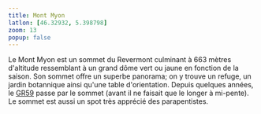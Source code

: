 ```yaml
---
title: Mont Myon
latlon: [46.32932, 5.398798]
zoom: 13
popup: false
---
```


Le Mont Myon est un sommet du Revermont culminant à 663 mètres d'altitude
ressemblant à un grand dôme vert ou jaune en fonction de la saison. Son
sommet offre un superbe panorama; on y trouve un refuge, un jardin botannique
ainsi qu'une table d'orientation. Depuis quelques années, le
[GR59](/tags/gr59/) passe par le sommet (avant il ne faisait que le longer à
mi-pente). Le sommet est aussi un spot très apprécié des parapentistes.
